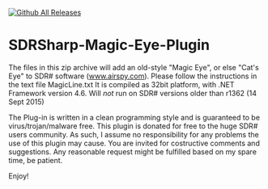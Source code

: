 [![Github All Releases](https://img.shields.io/github/downloads/BlackApple62/SDRSharp-Magic-Eye-Plugin/MagicEyePlugin.zip/total.svg)]()

# SDRSharp-Magic-Eye-Plugin

The files in this zip archive will add an old-style "Magic Eye", or else "Cat's Eye" to SDR# software (www.airspy.com).
Please follow the instructions in the text file MagicLine.txt
It is compiled as 32bit platform, with .NET Framework version 4.6.
Will *not* run on SDR# versions older than r1362 (14 Sept 2015)

The Plug-in is written in a clean programming style and is guaranteed to be virus/trojan/malware free.
This plugin is donated for free to the huge SDR# users community.
As such, I assume no responsibility for any problems the use of this plugin may cause.
You are invited for costructive comments and suggestions.
Any reasonable request might be fulfilled based on my spare time, be patient.

Enjoy!
